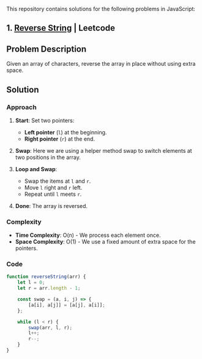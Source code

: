This repository contains solutions for the following problems in JavaScript:

## 1. [Reverse String]([https://leetcode.com/problems/reverse-string/])  | Leetcode

## Problem Description

Given an array of characters, reverse the array in place without using extra space.

## Solution

### Approach

1. **Start**: Set two pointers:
   - **Left pointer** (`l`) at the beginning.
   - **Right pointer** (`r`) at the end.

2. **Swap**: Here we are using a helper method swap to switch elements at two positions in the array.

3. **Loop and Swap**:
   - Swap the items at `l` and `r`.
   - Move `l` right and `r` left.
   - Repeat until `l` meets `r`.

4. **Done**: The array is reversed.

### Complexity

- **Time Complexity**: O(n) - We process each element once.
- **Space Complexity**: O(1) - We use a fixed amount of extra space for the pointers.

### Code

```javascript
function reverseString(arr) {
    let l = 0;
    let r = arr.length - 1;

    const swap = (a, i, j) => {
        [a[i], a[j]] = [a[j], a[i]];
    };

    while (l < r) {
        swap(arr, l, r);
        l++;
        r--;
    }
}

